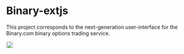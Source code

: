 Binary-extjs
============

This project corresponds to the next-generation user-interface for the Binary.com binary options trading service.

<a href="https://zenhub.io"><img src="https://raw.githubusercontent.com/ZenHubIO/support/master/zenhub-badge.png" height="18px"></a>
